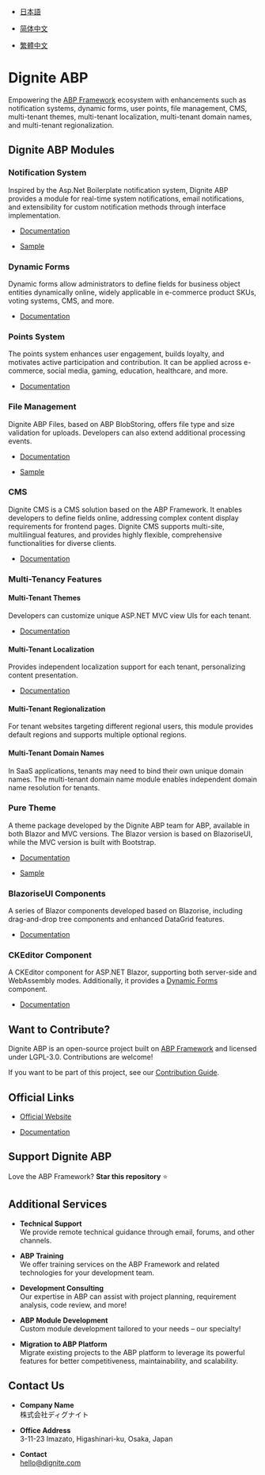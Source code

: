 
- [日本語](README.ja.md)

- [简体中文](README.zh_Hans.md)

- [繁體中文](README.zh_Hant.md)

# Dignite ABP

Empowering the [ABP Framework](https://abp.io/) ecosystem with enhancements such as notification systems, dynamic forms, user points, file management, CMS, multi-tenant themes, multi-tenant localization, multi-tenant domain names, and multi-tenant regionalization.

## Dignite ABP Modules

### Notification System

Inspired by the Asp.Net Boilerplate notification system, Dignite ABP provides a module for real-time system notifications, email notifications, and extensibility for custom notification methods through interface implementation.

- [Documentation](https://learn.dignite.com/en/abp/latest/Notifications)

- [Sample](https://github.com/dignite-projects/dignite-abp/tree/main/samples/NotificationCenterSample)

### Dynamic Forms

Dynamic forms allow administrators to define fields for business object entities dynamically online, widely applicable in e-commerce product SKUs, voting systems, CMS, and more.

- [Documentation](https://learn.dignite.com/en/abp/latest/Dynamic-Forms)

### Points System

The points system enhances user engagement, builds loyalty, and motivates active participation and contribution. It can be applied across e-commerce, social media, gaming, education, healthcare, and more.

- [Documentation](https://learn.dignite.com/en/abp/latest/Points)

### File Management

Dignite ABP Files, based on ABP BlobStoring, offers file type and size validation for uploads. Developers can also extend additional processing events.

- [Documentation](https://learn.dignite.com/en/abp/latest/File-Explorer)

- [Sample](https://github.com/dignite-projects/dignite-abp/tree/main/samples/FileExplorerSample)

### CMS

Dignite CMS is a CMS solution based on the ABP Framework. It enables developers to define fields online, addressing complex content display requirements for frontend pages. Dignite CMS supports multi-site, multilingual features, and provides highly flexible, comprehensive functionalities for diverse clients.

- [Documentation](https://dignite.com/docs/abp/latest/Cms/Index)

### Multi-Tenancy Features

#### Multi-Tenant Themes

Developers can customize unique ASP.NET MVC view UIs for each tenant.

- [Documentation](https://learn.dignite.com/en/abp/latest/Tenant-Theme)

#### Multi-Tenant Localization

Provides independent localization support for each tenant, personalizing content presentation.

- [Documentation](https://learn.dignite.com/en/abp/latest/Tenant-Localization)

#### Multi-Tenant Regionalization

For tenant websites targeting different regional users, this module provides default regions and supports multiple optional regions.

#### Multi-Tenant Domain Names

In SaaS applications, tenants may need to bind their own unique domain names. The multi-tenant domain name module enables independent domain name resolution for tenants.

### Pure Theme

A theme package developed by the Dignite ABP team for ABP, available in both Blazor and MVC versions. The Blazor version is based on BlazoriseUI, while the MVC version is built with Bootstrap.

- [Documentation](https://learn.dignite.com/en/abp/latest/Pure-Theme)

- [Sample](https://github.com/dignite-projects/dignite-abp/tree/main/modules/pure-theme)

### BlazoriseUI Components

A series of Blazor components developed based on Blazorise, including drag-and-drop tree components and enhanced DataGrid features.

- [Documentation](https://learn.dignite.com/en/abp/latest/BlazoriseUI-Component)

### CKEditor Component

A CKEditor component for ASP.NET Blazor, supporting both server-side and WebAssembly modes. Additionally, it provides a [Dynamic Forms](https://learn.dignite.com/en/abp/latest/Dynamic-Forms) component.

- [Documentation](https://learn.dignite.com/en/abp/latest/Blazor-Ckeditor-Component)

## Want to Contribute?

Dignite ABP is an open-source project built on [ABP Framework](https://github.com/abpframework) and licensed under LGPL-3.0. Contributions are welcome!

If you want to be part of this project, see our [Contribution Guide](https://learn.dignite.com/en/abp/latest/Contribution/Index).

## Official Links

- <a href="https://dignite.com/dignite-abp" target="_blank">Official Website</a>

- <a href="https://learn.dignite.com/en/abp" target="_blank">Documentation</a>

## Support Dignite ABP

Love the ABP Framework? **Star this repository** :star:

## Additional Services

- **Technical Support**  
  We provide remote technical guidance through email, forums, and other channels.

- **ABP Training**  
  We offer training services on the ABP Framework and related technologies for your development team.

- **Development Consulting**  
  Our expertise in ABP can assist with project planning, requirement analysis, code review, and more!

- **ABP Module Development**  
  Custom module development tailored to your needs – our specialty!

- **Migration to ABP Platform**  
  Migrate existing projects to the ABP platform to leverage its powerful features for better competitiveness, maintainability, and scalability.

## Contact Us

- **Company Name**  
  株式会社ディグナイト

- **Office Address**  
  3-11-23 Imazato, Higashinari-ku, Osaka, Japan

- **Contact**  
  <hello@dignite.com>
